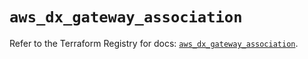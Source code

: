 # `aws_dx_gateway_association`

Refer to the Terraform Registry for docs: [`aws_dx_gateway_association`](https://registry.terraform.io/providers/hashicorp/aws/4.67.0/docs/resources/dx_gateway_association).

